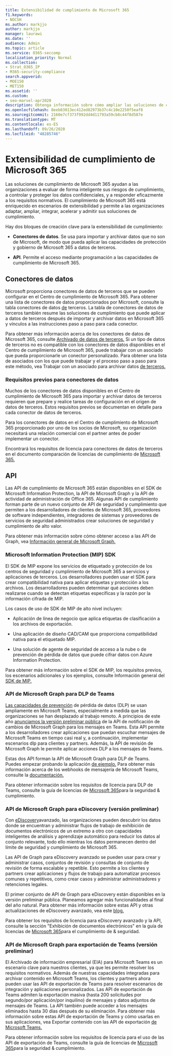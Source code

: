 ```yaml
---
title: Extensibilidad de cumplimiento de Microsoft 365
f1.keywords:
- NOCSH
ms.author: markjjo
author: markjjo
manager: laurawi
ms.date: ''
audience: Admin
ms.topic: article
ms.service: O365-seccomp
localization_priority: Normal
ms.collection:
- Strat_O365_IP
- M365-security-compliance
search.appverid:
- MOE150
- MET150
ms.assetid: ''
ms.custom:
- seo-marvel-apr2020
description: Obtenga información sobre cómo ampliar las soluciones de cumplimiento de Microsoft 365 mediante conectores de datos de terceros y API de Microsoft Graph.
ms.openlocfilehash: 8eeb83013ec412ed82973b37c4c10e2250f5eaf8
ms.sourcegitcommit: 2160e7cf373f992dd4d11793a59cb8c44f8d587e
ms.translationtype: MT
ms.contentlocale: es-ES
ms.lasthandoff: 09/26/2020
ms.locfileid: "48285746"
---
```

# <a name="microsoft-365-compliance-extensibility"></a>Extensibilidad de cumplimiento de Microsoft 365

Las soluciones de cumplimiento de Microsoft 365 ayudan a las organizaciones a evaluar de forma inteligente sus riesgos de cumplimiento, a controlar y proteger los datos confidenciales, y a responder eficazmente a los requisitos normativos. El cumplimiento de Microsoft 365 está enriquecido en escenarios de extensibilidad y permite a las organizaciones adaptar, ampliar, integrar, acelerar y admitir sus soluciones de cumplimiento.

Hay dos bloques de creación clave para la extensibilidad de cumplimiento:

- **Conectores de datos**. Se usa para importar y archivar datos que no son de Microsoft, de modo que pueda aplicar las capacidades de protección y gobierno de Microsoft 365 a datos de terceros.

- **API**. Permite el acceso mediante programación a las capacidades de cumplimiento de Microsoft 365.

## <a name="data-connectors"></a>Conectores de datos

Microsoft proporciona conectores de datos de terceros que se pueden configurar en el Centro de cumplimiento de Microsoft 365. Para obtener una lista de conectores de datos proporcionados por Microsoft, consulte la tabla conectores de datos [de](archiving-third-party-data.md#third-party-data-connectors) terceros. La tabla de conectores de datos de terceros también resume las soluciones de cumplimiento que puede aplicar a datos de terceros después de importar y archivar datos en Microsoft 365 y vínculos a las instrucciones paso a paso para cada conector.

Para obtener más información acerca de los conectores de datos de Microsoft 365, consulte [Archivado de datos de terceros.](archiving-third-party-data.md) Si un tipo de datos de terceros no es compatible con los conectores de datos disponibles en el Centro de cumplimiento de Microsoft 365, puede trabajar con un asociado que pueda proporcionarle un conector personalizado. Para obtener una lista de asociados con los que puede trabajar y el proceso paso a paso para este método, vea Trabajar con un asociado para archivar datos [de terceros.](work-with-partner-to-archive-third-party-data.md)

### <a name="prerequisites-for-data-connectors"></a>Requisitos previos para conectores de datos

Muchos de los conectores de datos disponibles en el Centro de cumplimiento de Microsoft 365 para importar y archivar datos de terceros requieren que prepare y realice tareas de configuración en el origen de datos de terceros. Estos requisitos previos se documentan en detalle para cada conector de datos de terceros.

Para los conectores de datos en el Centro de cumplimiento de Microsoft 365 proporcionado por uno de los socios de Microsoft, su organización necesitará una relación comercial con el partner antes de poder implementar un conector.

Encontrará los requisitos de licencia para conectores de datos de terceros en el documento comparación de licencias de cumplimiento de [Microsoft 365.](https://docs.microsoft.com/office365/servicedescriptions/downloads/microsoft-365-compliance-licensing-comparison.xlsx)

## <a name="apis"></a>API

Las API de cumplimiento de Microsoft 365 están disponibles en el SDK de Microsoft Information Protection, la API de Microsoft Graph y la API de actividad de administración de Office 365. Algunas API de cumplimiento forman parte de un nuevo conjunto de API de seguridad y cumplimiento que permiten a los desarrolladores de clientes de Microsoft 365, proveedores de software independientes, integradores de sistemas y proveedores de servicios de seguridad administrados crear soluciones de seguridad y cumplimiento de alto valor.

Para obtener más información sobre cómo obtener acceso a las API de Graph, vea [Información general de Microsoft Graph.](https://docs.microsoft.com/graph/overview)

### <a name="microsoft-information-protection-mip-sdk"></a>Microsoft Information Protection (MIP) SDK

El SDK de MIP expone los servicios de etiquetado y protección de los centros de seguridad y cumplimiento de Microsoft 365 a servicios y aplicaciones de terceros. Los desarrolladores pueden usar el SDK para crear compatibilidad nativa para aplicar etiquetas y protección a los archivos. Los desarrolladores pueden determinar qué acciones deben realizarse cuando se detectan etiquetas específicas y la razón por la información cifrada de MIP.

Los casos de uso de SDK de MIP de alto nivel incluyen:

- Aplicación de línea de negocio que aplica etiquetas de clasificación a los archivos de exportación.

- Una aplicación de diseño CAD/CAM que proporciona compatibilidad nativa para el etiquetado MIP.

- Una solución de agente de seguridad de acceso a la nube o de prevención de pérdida de datos que puede cifrar datos con Azure Information Protection.

Para obtener más información sobre el SDK de MIP, los requisitos previos, los escenarios adicionales y los ejemplos, consulte Información general del [SDK de MIP.](https://docs.microsoft.com/information-protection/develop/overview)

### <a name="microsoft-graph-api-for-teams-dlp"></a>API de Microsoft Graph para DLP de Teams

[Las capacidades de prevención](dlp-microsoft-teams.md) de pérdida de datos (DLP) se usan ampliamente en Microsoft Teams, especialmente a medida que las organizaciones se han desplazado al trabajo remoto. A principios de este año [anunciamos la versión preliminar pública](https://developer.microsoft.com/graph/blogs/announcing-change-notifications-for-microsoft-teams-messages/) de la API de notificación de cambios de Microsoft Graph para los mensajes en Teams. Esta API permite a los desarrolladores crear aplicaciones que puedan escuchar mensajes de Microsoft Teams en tiempo casi real y, a continuación, implementar escenarios dlp para clientes y partners. Además, la API de revisión de Microsoft Graph le permite aplicar acciones DLP a los mensajes de Teams.

Estas dos API forman la API de Microsoft Graph para DLP de Teams. Puedes empezar probando la aplicación [de ejemplo.](https://github.com/microsoftgraph/csharp-webhook-with-resource-data) Para obtener más información acerca de los webhooks de mensajería de Microsoft Teams, consulte la [documentación.](https://docs.microsoft.com/graph/api/subscription-post-subscriptions)

Para obtener información sobre los requisitos de licencia para DLP de Teams, consulte la guía de licencias de [Microsoft 365](https://docs.microsoft.com/office365/servicedescriptions/microsoft-365-service-descriptions/microsoft-365-tenantlevel-services-licensing-guidance/microsoft-365-security-compliance-licensing-guidance#communication-data-loss-prevention-for-teams)para la seguridad & cumplimiento.

### <a name="microsoft-graph-api-for-ediscovery-preview"></a>API de Microsoft Graph para eDiscovery (versión preliminar)

Con [eDiscovery](overview-ediscovery-20.md)avanzado, las organizaciones pueden descubrir los datos donde se encuentran y administrar flujos de trabajo de exhibición de documentos electrónicos de un extremo a otro con capacidades inteligentes de análisis y aprendizaje automático para reducir los datos al conjunto relevante, todo ello mientras los datos permanecen dentro del límite de seguridad y cumplimiento de Microsoft 365.

Las API de Graph para eDiscovery avanzado se pueden usar para crear y administrar casos, conjuntos de revisión y consultas de conjunto de revisión de forma escalable y repetible. Esto permite a los clientes y partners crear aplicaciones y flujos de trabajo para automatizar procesos comunes y repetitivos, como crear casos y administrar administradores y retenciones legales.

El primer conjunto de API de Graph para eDiscovery están disponibles en la versión preliminar pública. Planeamos agregar más funcionalidades al final del año natural. Para obtener más información sobre estas API y otras actualizaciones de eDiscovery avanzado, vea este [blog.](https://aka.ms/Ignite2020AeDAA)

Para obtener los requisitos de licencia para eDiscovery avanzado y la API, consulte la sección "Exhibición de documentos electrónicos" en la guía de licencias de [Microsoft 365](https://docs.microsoft.com/office365/servicedescriptions/microsoft-365-service-descriptions/microsoft-365-tenantlevel-services-licensing-guidance/microsoft-365-security-compliance-licensing-guidance#ediscovery)para el cumplimiento de & seguridad.

### <a name="microsoft-graph-api-for-teams-export-preview"></a>API de Microsoft Graph para exportación de Teams (versión preliminar)

El Archivado de información empresarial (EIA) para Microsoft Teams es un escenario clave para nuestros clientes, ya que les permite resolver los requisitos normativos. Además de nuestras capacidades integradas para archivar contenido en Microsoft Teams, los clientes y partners ahora pueden usar las API de exportación de Teams para resolver escenarios de integración y aplicaciones personalizados. Las API de exportación de Teams admiten la exportación masiva (hasta 200 solicitudes por segundo/por aplicación/por inquilino) de mensajes y datos adjuntos de mensajes de Teams. La API también puede acceder a los mensajes eliminados hasta 30 días después de su eliminación. Para obtener más información sobre estas API de exportación de Teams y cómo usarlas en sus aplicaciones, vea Exportar contenido con las API de exportación [de Microsoft Teams.](https://docs.microsoft.com/microsoftteams/export-teams-content)

Para obtener información sobre los requisitos de licencia para el uso de las API de exportación de Teams, consulte la guía de licencias de [Microsoft 365](https://docs.microsoft.com/office365/servicedescriptions/microsoft-365-service-descriptions/microsoft-365-tenantlevel-services-licensing-guidance/microsoft-365-security-compliance-licensing-guidance)para la seguridad & cumplimiento.
